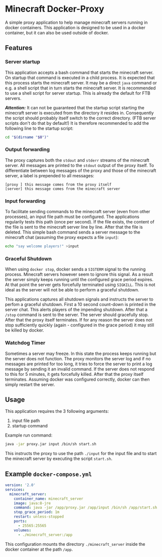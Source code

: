 Minecraft Docker-Proxy
======================

A simple proxy application to help manage minecraft servers running in docker containers.
This application is designed to be used in a docker container, but it can also be used outside of docker.

## Features
### Server startup
This application accepts a bash command that starts the minecraft server. On startup that command is executed in a
child process. It is expected that this process starts the minecraft server. It may be a direct `java` command or e.g.
a shell script that in turn starts the minecraft server. It is recommended to use a shell script for server startup.
This is already the default for FTB servers.

***Attention:*** It can not be guaranteed that the startup script starting the minecraft server is executed from the
directory it resides in. Consequently the script should probably itself switch to the correct directory. (FTB server scripts
don't do that by default!)
It is therefore recommended to add the following line to the startup script:
```bash
cd "$(dirname "$0")"
```

### Output forwarding
The proxy captures both the `stdout` and `stderr` streams of the minecraft server. All messages are printed to the `stdout` output
of the proxy itself. To differentiate between log messages of the proxy and those of the minecraft server, a label is prepended
to all messages:
```
[proxy ] this message comes from the proxy itself
[server] this message comes from the minecraft server
```

### Input forwarding
To facilitate sending commands to the minecraft server (even from other processes), an input file path must be configured.
The applications regularily tests this path (once per second). If the file exists, the content of the file is sent to the
minecraft server line by line. After that the file is deleted. This simple bash command sends a server message to the minecraft
chat (assuming the proxy expects a file `input`):
```bash
echo "say welcome players!" >input
```

### Graceful Shutdown
When using `docker stop`, docker sends a `SIGTERM` signal to the running process. Minecraft servers however seem to ignore
this signal. As a result the server simply keeps running until the configured grace period expires. At that point the server
gets forcefully terminated using `SIGKILL`. This is not ideal as the server will not be able to perform a graceful shutdown.

This applications captures all shutdown signals and instructs the server to perfom a graceful shutdown.
First a 10 second count-down is printed in the server chat. This alerts players of the impending shutdown.
After that a `/stop` command is sent to the server. The server should gracefully stop. After that the proxy itself terminates.
If for any reason the server does not stop sufficiently quickly (again - configured in the grace period) it may still be
killed by docker.

### Watchdog Timer
Sometimes a server may freeze. In this state the process keeps running but the server does not function. The proxy monitors
the server log and if no messages are printed for too long, it tries to force the server to print a log message by sending it
an invalid command. If the server does not respond to this for 5 minutes, it gets forcefully killed. After that the proxy itself
terminates. Assuming docker was configured correctly, docker can then simply restart the server.

## Usage
This application requires the 3 following arguments:
 1. input file path
 2. startup command

Example run command:
```bash
java -jar proxy.jar input /bin/sh start.sh
```
This instructs the proxy to use the path `./input` for the input file and to start the minecraft server by executing the script
`start.sh`.

## Example `docker-compose.yml`
```yaml
version: '2.0'
services:
  minecraft_server:
    container_name: minecraft_server
    image: java:8-jre
    command: java -jar /app/proxy.jar /app/input /bin/sh /app/start.sh
    stop_grace_period: 1m
    restart: unless-stopped
    ports:
      - 25565:25565
    volumes:
      - ./minecraft_server:/app
```
This configuration mounts the directory `./minecraft_server` inside the docker container at the path `/app`.
